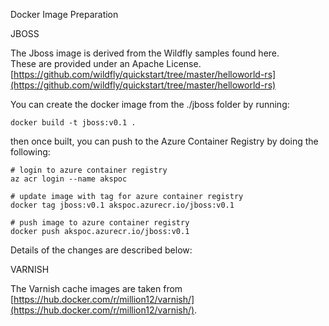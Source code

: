 Docker Image Preparation

JBOSS

The Jboss image is derived from the Wildfly samples found here.  
These are provided under an Apache License.  
[https://github.com/wildfly/quickstart/tree/master/helloworld-rs](https://github.com/wildfly/quickstart/tree/master/helloworld-rs)

You can create the docker image from the ./jboss folder by running:

```shell
docker build -t jboss:v0.1 .
```

then once built, you can push to the Azure Container Registry by doing the following:

```shell
# login to azure container registry
az acr login --name akspoc

# update image with tag for azure container registry
docker tag jboss:v0.1 akspoc.azurecr.io/jboss:v0.1

# push image to azure container registry
docker push akspoc.azurecr.io/jboss:v0.1
```


Details of the changes are described below:



VARNISH

The Varnish cache images are taken from [https://hub.docker.com/r/million12/varnish/](https://hub.docker.com/r/million12/varnish/).

